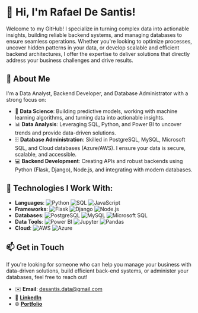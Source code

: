 # 👋 Hi, I'm Rafael De Santis!

Welcome to my GitHub! I specialize in turning complex data into actionable insights, building reliable backend systems, and managing databases to ensure seamless operations. Whether you're looking to optimize processes, uncover hidden patterns in your data, or develop scalable and efficient backend architectures, I offer the expertise to deliver solutions that directly address your business challenges and drive results.

## 🚀 About Me

I'm a Data Analyst, Backend Developer, and Database Administrator with a strong focus on:

- 🧠 **Data Science**: Building predictive models, working with machine learning algorithms, and turning data into actionable insights.
- 📊 **Data Analysis**: Leveraging SQL, Python, and Power BI to uncover trends and provide data-driven solutions.
- 🗄️ **Database Administration**: Skilled in PostgreSQL, MySQL, Microsoft SQL, and Cloud databases (Azure/AWS). I ensure your data is secure, scalable, and accessible.
- 💻 **Backend Development**: Creating APIs and robust backends using Python (Flask, Django), Node.js, and integrating with modern databases.

## 🔧 Technologies I Work With:

- **Languages**: ![Python](https://img.shields.io/badge/Python-3670A0?style=for-the-badge&logo=python&logoColor=ffdd54) ![SQL](https://img.shields.io/badge/SQL-316192?style=for-the-badge&logo=postgresql&logoColor=white) ![JavaScript](https://img.shields.io/badge/JavaScript-323330?style=for-the-badge&logo=javascript&logoColor=F7DF1E)
- **Frameworks**: ![Flask](https://img.shields.io/badge/Flask-000000?style=for-the-badge&logo=flask&logoColor=white) ![Django](https://img.shields.io/badge/Django-092E20?style=for-the-badge&logo=django&logoColor=white) ![Node.js](https://img.shields.io/badge/Node.js-43853D?style=for-the-badge&logo=node.js&logoColor=white)
- **Databases**: ![PostgreSQL](https://img.shields.io/badge/PostgreSQL-316192?style=for-the-badge&logo=postgresql&logoColor=white) ![MySQL](https://img.shields.io/badge/MySQL-00000F?style=for-the-badge&logo=mysql&logoColor=white) ![Microsoft SQL](https://img.shields.io/badge/Microsoft_SQL-CC2927?style=for-the-badge&logo=microsoft-sql-server&logoColor=white)
- **Data Tools**: ![Power BI](https://img.shields.io/badge/PowerBI-F2C811?style=for-the-badge&logo=powerbi&logoColor=black) ![Jupyter](https://img.shields.io/badge/Jupyter-F37626?style=for-the-badge&logo=jupyter&logoColor=white) ![Pandas](https://img.shields.io/badge/Pandas-150458?style=for-the-badge&logo=pandas&logoColor=white)
- **Cloud**: ![AWS](https://img.shields.io/badge/Amazon_AWS-232F3E?style=for-the-badge&logo=amazon-aws&logoColor=white) ![Azure](https://img.shields.io/badge/Microsoft_Azure-0078D4?style=for-the-badge&logo=microsoft-azure&logoColor=white)

## 📫 Get in Touch

If you're looking for someone who can help you manage your business with data-driven solutions, build efficient back-end systems, or administer your databases, feel free to reach out!

- ✉️ **Email**: desantis.data@gmail.com
- 💼 [**LinkedIn**](https://www.linkedin.com/in/rafael-de-santis77/)
- 🌐 [**Portfolio**](https://rafael-de-santis.github.io/rdsweb/)

